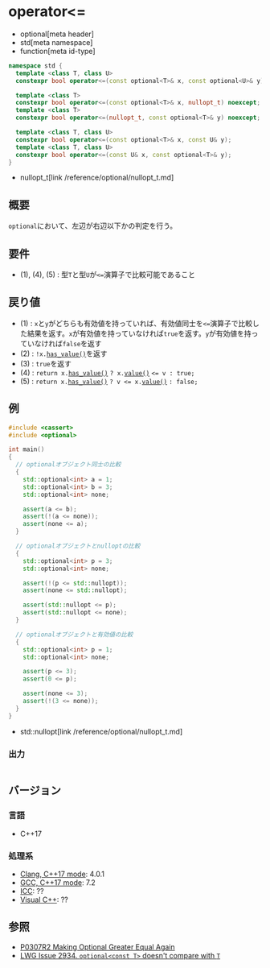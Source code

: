 # operator<=
* optional[meta header]
* std[meta namespace]
* function[meta id-type]

```cpp
namespace std {
  template <class T, class U>
  constexpr bool operator<=(const optional<T>& x, const optional<U>& y); // (1)

  template <class T>
  constexpr bool operator<=(const optional<T>& x, nullopt_t) noexcept;   // (2)
  template <class T>
  constexpr bool operator<=(nullopt_t, const optional<T>& y) noexcept;   // (3)

  template <class T, class U>
  constexpr bool operator<=(const optional<T>& x, const U& y);           // (4)
  template <class T, class U>
  constexpr bool operator<=(const U& x, const optional<T>& y);           // (5)
}
```
* nullopt_t[link /reference/optional/nullopt_t.md]

## 概要
`optional`において、左辺が右辺以下かの判定を行う。


## 要件
- (1), (4), (5) : 型`T`と型`U`が`<=`演算子で比較可能であること


## 戻り値
- (1) : `x`と`y`がどちらも有効値を持っていれば、有効値同士を`<=`演算子で比較した結果を返す。`x`が有効値を持っていなければ`true`を返す。`y`が有効値を持っていなければ`false`を返す
- (2) : `!x.`[`has_value()`](has_value.md)を返す
- (3) : `true`を返す
- (4) : `return x.`[`has_value()`](has_value.md) `? x.`[`value()`](value.md) `<= v : true;`
- (5) : `return x.`[`has_value()`](has_value.md) `? v <= x.`[`value()`](value.md) `: false;`


## 例
```cpp example
#include <cassert>
#include <optional>

int main()
{
  // optionalオブジェクト同士の比較
  {
    std::optional<int> a = 1;
    std::optional<int> b = 3;
    std::optional<int> none;

    assert(a <= b);
    assert(!(a <= none));
    assert(none <= a);
  }

  // optionalオブジェクトとnulloptの比較
  {
    std::optional<int> p = 3;
    std::optional<int> none;

    assert(!(p <= std::nullopt));
    assert(none <= std::nullopt);

    assert(std::nullopt <= p);
    assert(std::nullopt <= none);
  }

  // optionalオブジェクトと有効値の比較
  {
    std::optional<int> p = 1;
    std::optional<int> none;

    assert(p <= 3);
    assert(0 <= p);

    assert(none <= 3);
    assert(!(3 <= none));
  }
}
```
* std::nullopt[link /reference/optional/nullopt_t.md]

### 出力
```
```

## バージョン
### 言語
- C++17

### 処理系
- [Clang, C++17 mode](/implementation.md#clang): 4.0.1
- [GCC, C++17 mode](/implementation.md#gcc): 7.2
- [ICC](/implementation.md#icc): ??
- [Visual C++](/implementation.md#visual_cpp): ??


## 参照
- [P0307R2 Making Optional Greater Equal Again](http://www.open-std.org/jtc1/sc22/wg21/docs/papers/2016/p0307r2.pdf)
- [LWG Issue 2934. `optional<const T>` doesn't compare with `T`](https://wg21.cmeerw.net/lwg/issue2934)
